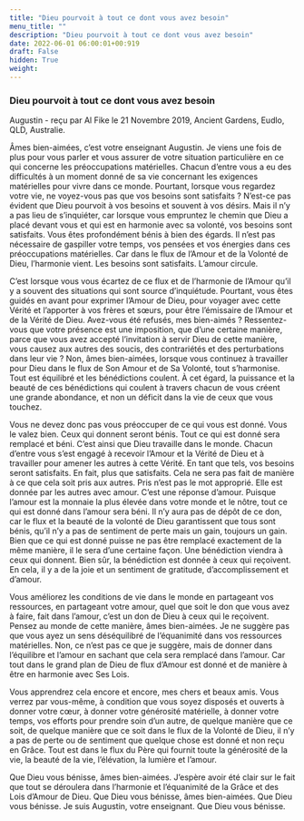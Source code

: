 ```yaml
---
title: "Dieu pourvoit à tout ce dont vous avez besoin"
menu_title: ""
description: "Dieu pourvoit à tout ce dont vous avez besoin"
date: 2022-06-01 06:00:01+00:919
draft: False
hidden: True
weight:
---
```

### Dieu pourvoit à tout ce dont vous avez besoin

Augustin - reçu par Al Fike le 21 Novembre 2019, Ancient Gardens, Eudlo, QLD, Australie.

Âmes bien-aimées, c’est votre enseignant Augustin. Je viens une fois de plus pour vous parler et vous assurer de votre situation particulière en ce qui concerne les préoccupations matérielles. Chacun d’entre vous a eu des difficultés à un moment donné de sa vie concernant les exigences matérielles pour vivre dans ce monde. Pourtant, lorsque vous regardez votre vie, ne voyez-vous pas que vos besoins sont satisfaits ? N’est-ce pas évident que Dieu pourvoit à vos besoins et souvent à vos désirs. Mais il n’y a pas lieu de s’inquiéter, car lorsque vous empruntez le chemin que Dieu a placé devant vous et qui est en harmonie avec sa volonté, vos besoins sont satisfaits. Vous êtes profondément bénis à bien des égards. Il n’est pas nécessaire de gaspiller votre temps, vos pensées et vos énergies dans ces préoccupations matérielles. Car dans le flux de l’Amour et de la Volonté de Dieu, l’harmonie vient. Les besoins sont satisfaits. L’amour circule.

C’est lorsque vous vous écartez de ce flux et de l’harmonie de l’Amour qu’il y a souvent des situations qui sont source d’inquiétude. Pourtant, vous êtes guidés en avant pour exprimer l’Amour de Dieu, pour voyager avec cette Vérité et l’apporter à vos frères et sœurs, pour être l’émissaire de l’Amour et de la Vérité de Dieu. Avez-vous été refusés, mes bien-aimés ? Ressentez-vous que votre présence est une imposition, que d’une certaine manière, parce que vous avez accepté l’invitation à servir Dieu de cette manière, vous causez aux autres des soucis, des contrariétés et des perturbations dans leur vie ? Non, âmes bien-aimées, lorsque vous continuez à travailler pour Dieu dans le flux de Son Amour et de Sa Volonté, tout s’harmonise. Tout est équilibré et les bénédictions coulent. À cet égard, la puissance et la beauté de ces bénédictions qui coulent à travers chacun de vous créent une grande abondance, et non un déficit dans la vie de ceux que vous touchez.

Vous ne devez donc pas vous préoccuper de ce qui vous est donné. Vous le valez bien. Ceux qui donnent seront bénis. Tout ce qui est donné sera remplacé et béni. C’est ainsi que Dieu travaille dans le monde. Chacun d’entre vous s’est engagé à recevoir l’Amour et la Vérité de Dieu et à travailler pour amener les autres à cette Vérité. En tant que tels, vos besoins seront satisfaits. En fait, plus que satisfaits. Cela ne sera pas fait de manière à ce que cela soit pris aux autres. Pris n’est pas le mot approprié. Elle est donnée par les autres avec amour. C’est une réponse d’amour. Puisque l’amour est la monnaie la plus élevée dans votre monde et le nôtre, tout ce qui est donné dans l’amour sera béni. Il n’y aura pas de dépôt de ce don, car le flux et la beauté de la volonté de Dieu garantissent que tous sont bénis, qu’il n’y a pas de sentiment de perte mais un gain, toujours un gain. Bien que ce qui est donné puisse ne pas être remplacé exactement de la même manière, il le sera d’une certaine façon. Une bénédiction viendra à ceux qui donnent. Bien sûr, la bénédiction est donnée à ceux qui reçoivent. En cela, il y a de la joie et un sentiment de gratitude, d’accomplissement et d’amour.

Vous améliorez les conditions de vie dans le monde en partageant vos ressources, en partageant votre amour, quel que soit le don que vous avez à faire, fait dans l’amour, c’est un don de Dieu à ceux qui le reçoivent. Pensez au monde de cette manière, âmes bien-aimées. Je ne suggère pas que vous ayez un sens déséquilibré de l’équanimité dans vos ressources matérielles. Non, ce n’est pas ce que je suggère, mais de donner dans l’équilibre et l’amour en sachant que cela sera remplacé dans l’amour. Car tout dans le grand plan de Dieu de flux d’Amour est donné et de manière à être en harmonie avec Ses Lois.

Vous apprendrez cela encore et encore, mes chers et beaux amis. Vous verrez par vous-même, à condition que vous soyez disposés et ouverts à donner votre cœur, à donner votre générosité matérielle, à donner votre temps, vos efforts pour prendre soin d’un autre, de quelque manière que ce soit, de quelque manière que ce soit dans le flux de la Volonté de Dieu, il n’y a pas de perte ou de sentiment que quelque chose est donné et non reçu en Grâce. Tout est dans le flux du Père qui fournit toute la générosité de la vie, la beauté de la vie, l’élévation, la lumière et l’amour.

Que Dieu vous bénisse, âmes bien-aimées. J’espère avoir été clair sur le fait que tout se déroulera dans l’harmonie et l’équanimité de la Grâce et des Lois d’Amour de Dieu. Que Dieu vous bénisse, âmes bien-aimées. Que Dieu vous bénisse. Je suis Augustin, votre enseignant. Que Dieu vous bénisse.
